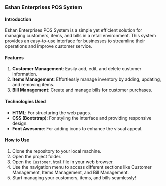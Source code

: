 ### Eshan Enterprises POS System

#### Introduction
Eshan Enterprises POS System is a simple yet efficient solution for managing customers, items, and bills in a retail environment. This system provides an easy-to-use interface for businesses to streamline their operations and improve customer service.

#### Features
1. **Customer Management**: Easily add, edit, and delete customer information.
2. **Items Management**: Effortlessly manage inventory by adding, updating, and removing items.
3. **Bill Management**: Create and manage bills for customer purchases.

#### Technologies Used
- **HTML**: For structuring the web pages.
- **CSS (Bootstrap)**: For styling the interface and providing responsive design.
- **Font Awesome**: For adding icons to enhance the visual appeal.

#### How to Use
1. Clone the repository to your local machine.
2. Open the project folder.
3. Open the `Customer.html` file in your web browser.
4. Use the navigation menu to access different sections like Customer Management, Items Management, and Bill Management.
5. Start managing your customers, items, and bills seamlessly!



